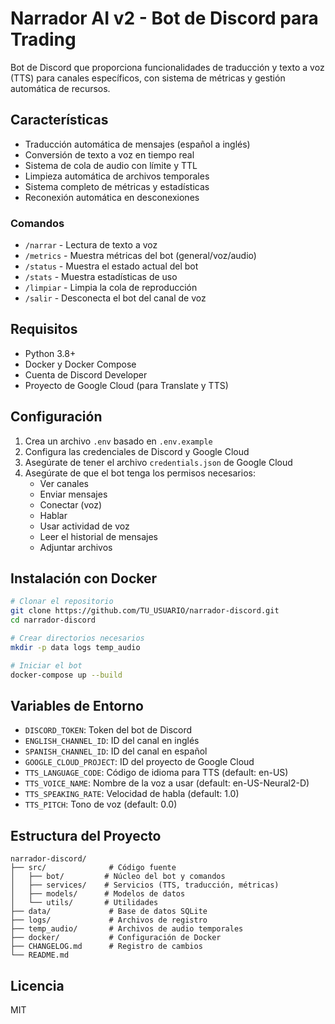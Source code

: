 # Narrador AI v2 - Bot de Discord para Trading

Bot de Discord que proporciona funcionalidades de traducción y texto a voz (TTS) para canales específicos, con sistema de métricas y gestión automática de recursos.

## Características

- Traducción automática de mensajes (español a inglés)
- Conversión de texto a voz en tiempo real
- Sistema de cola de audio con límite y TTL
- Limpieza automática de archivos temporales
- Sistema completo de métricas y estadísticas
- Reconexión automática en desconexiones

### Comandos

- `/narrar` - Lectura de texto a voz
- `/metrics` - Muestra métricas del bot (general/voz/audio)
- `/status` - Muestra el estado actual del bot
- `/stats` - Muestra estadísticas de uso
- `/limpiar` - Limpia la cola de reproducción
- `/salir` - Desconecta el bot del canal de voz

## Requisitos

- Python 3.8+
- Docker y Docker Compose
- Cuenta de Discord Developer
- Proyecto de Google Cloud (para Translate y TTS)

## Configuración

1. Crea un archivo `.env` basado en `.env.example`
2. Configura las credenciales de Discord y Google Cloud
3. Asegúrate de tener el archivo `credentials.json` de Google Cloud
4. Asegúrate de que el bot tenga los permisos necesarios:
   - Ver canales
   - Enviar mensajes
   - Conectar (voz)
   - Hablar
   - Usar actividad de voz
   - Leer el historial de mensajes
   - Adjuntar archivos

## Instalación con Docker

```bash
# Clonar el repositorio
git clone https://github.com/TU_USUARIO/narrador-discord.git
cd narrador-discord

# Crear directorios necesarios
mkdir -p data logs temp_audio

# Iniciar el bot
docker-compose up --build
```

## Variables de Entorno

- `DISCORD_TOKEN`: Token del bot de Discord
- `ENGLISH_CHANNEL_ID`: ID del canal en inglés
- `SPANISH_CHANNEL_ID`: ID del canal en español
- `GOOGLE_CLOUD_PROJECT`: ID del proyecto de Google Cloud
- `TTS_LANGUAGE_CODE`: Código de idioma para TTS (default: en-US)
- `TTS_VOICE_NAME`: Nombre de la voz a usar (default: en-US-Neural2-D)
- `TTS_SPEAKING_RATE`: Velocidad de habla (default: 1.0)
- `TTS_PITCH`: Tono de voz (default: 0.0)

## Estructura del Proyecto

```
narrador-discord/
├── src/              # Código fuente
│   ├── bot/         # Núcleo del bot y comandos
│   ├── services/    # Servicios (TTS, traducción, métricas)
│   ├── models/      # Modelos de datos
│   └── utils/       # Utilidades
├── data/             # Base de datos SQLite
├── logs/             # Archivos de registro
├── temp_audio/       # Archivos de audio temporales
├── docker/           # Configuración de Docker
├── CHANGELOG.md      # Registro de cambios
└── README.md
```

## Licencia

MIT 